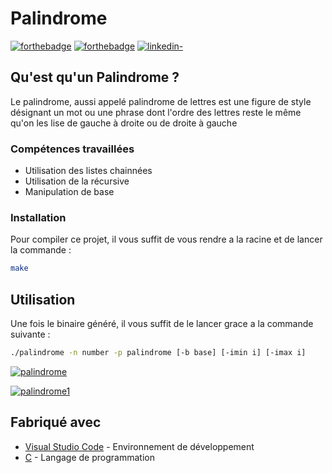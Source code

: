 # Palindrome

[![forthebadge](http://forthebadge.com/images/badges/built-with-love.svg)](https://github.com/Gaetandrt)  [![forthebadge](https://forthebadge.com/images/badges/made-with-c.svg)](https://fr.wikipedia.org/wiki/C_(langage))  [![linkedin-](https://user-images.githubusercontent.com/91087072/175767199-5ecadc72-20a2-42dc-a24f-3a601bba5ddb.svg)](https://www.linkedin.com/in/gaetan-darrort/)


## Qu'est qu'un Palindrome ?

Le palindrome, aussi appelé palindrome de lettres est une figure de style désignant un mot ou une phrase dont l'ordre des lettres reste le même qu'on les lise de gauche à droite ou de droite à gauche

### Compétences travaillées

- Utilisation des listes chainnées
- Utilisation de la récursive
- Manipulation de base

### Installation

Pour compiler ce projet, il vous suffit de vous rendre a la racine et de lancer la commande :

```bash
make
```

## Utilisation

Une fois le binaire généré, il vous suffit de le lancer grace a la commande suivante :

```bash
./palindrome -n number -p palindrome [-b base] [-imin i] [-imax i]
```

[![palindrome](https://user-images.githubusercontent.com/91087072/176387865-b9b08e54-db3a-43c4-a864-e3d83eedf7d0.png)](https://user-images.githubusercontent.com/91087072/176387865-b9b08e54-db3a-43c4-a864-e3d83eedf7d0.png)

[![palindrome1](https://user-images.githubusercontent.com/91087072/176387858-9dbc5da0-63e6-4bb9-a3eb-a270944191bb.png)](https://user-images.githubusercontent.com/91087072/176387858-9dbc5da0-63e6-4bb9-a3eb-a270944191bb.png)

## Fabriqué avec

* [Visual Studio Code](https://code.visualstudio.com/) - Environnement de développement
* [C](https://fr.wikipedia.org/wiki/C_(langage)) - Langage de programmation
